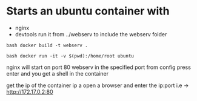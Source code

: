 # Starts an ubuntu container with 
   - nginx
   - devtools 
run it from ../webserv to include the webserv folder

```bash docker build -t webserv . ```

```bash docker run -it -v $(pwd):/home/root ubuntu ```


nginx will start on port 80
webserv in the specified port from config
press enter and you get a shell in the container

get the ip of the container 
ip a
open a browser and enter the ip:port
i.e -> http://172.17.0.2:80
